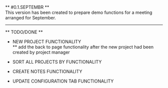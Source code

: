 ** #0.1.SEPTEMBR **  
This version has been created to prepare demo functions for a meeting arranged for September.

---

** TODO/DONE **

* NEW PROJECT FUNCTIONALITY  
 ** add the back to page functionality after the new project had been created by project manager  
 
* SORT ALL PROJECTS BY FUNCTIONALITY  

* CREATE NOTES FUNCTIONALITY  

* UPDATE CONFIGURATION TAB FUNCTIONALITY